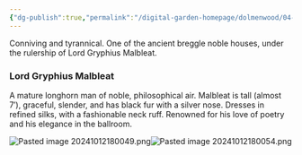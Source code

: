 ```yaml
---
{"dg-publish":true,"permalink":"/digital-garden-homepage/dolmenwood/04-np-cs/house-malbleat/"}
---
```


Conniving and tyrannical. One of the ancient breggle noble houses, under the rulership of Lord Gryphius Malbleat.

### Lord Gryphius Malbleat

A mature longhorn man of noble, philosophical air. Malbleat is tall (almost 7′), graceful, slender, and has black fur with a silver nose. Dresses in refined silks, with a fashionable neck ruff. Renowned  for his love of poetry and his elegance in the ballroom.  

![Pasted image 20241012180049.png](/img/user/Digital%20Garden%20Homepage/Dolmenwood/99.%20Images-PDFs/Pasted%20image%2020241012180049.png)![Pasted image 20241012180054.png](/img/user/Digital%20Garden%20Homepage/Dolmenwood/99.%20Images-PDFs/Pasted%20image%2020241012180054.png)